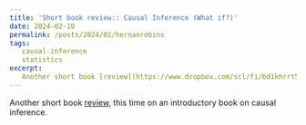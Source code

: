 ```yaml
---
title: 'Short book review:: Causal Inference (What if?)'
date: 2024-02-10
permalink: /posts/2024/02/hernanrobins
tags:
   causal-inference
   statistics
excerpt:
   Another short book [review](https://www.dropbox.com/scl/fi/bd1khrrt5ppph7a3bfn4v/Book_review__Hernan_and_Robins.pdf?rlkey=myiaaibh7nvww0dzi0excyinw&dl=0).
---
```

  Another short book [review](https://www.dropbox.com/scl/fi/bd1khrrt5ppph7a3bfn4v/Book_review__Hernan_and_Robins.pdf?rlkey=myiaaibh7nvww0dzi0excyinw&dl=0), this time on an introductory book on causal inference.
